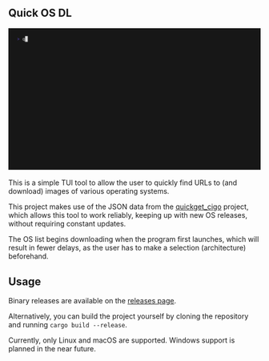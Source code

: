 ## Quick OS DL

![Preview](/.github/preview.gif)

This is a simple TUI tool to allow the user to quickly find URLs to (and download) images of various operating systems.

This project makes use of the JSON data from the [quickget_cigo](https://github.com/lj3954/quickget_cigo) project,
which allows this tool to work reliably, keeping up with new OS releases, without requiring constant updates.

The OS list begins downloading when the program first launches, which will result in fewer delays, as the user
has to make a selection (architecture) beforehand.

## Usage

Binary releases are available on the [releases page](https://github.com/lj3954/quickosdl/releases).

Alternatively, you can build the project yourself by cloning the repository and running `cargo build --release`.

Currently, only Linux and macOS are supported. Windows support is planned in the near future.
